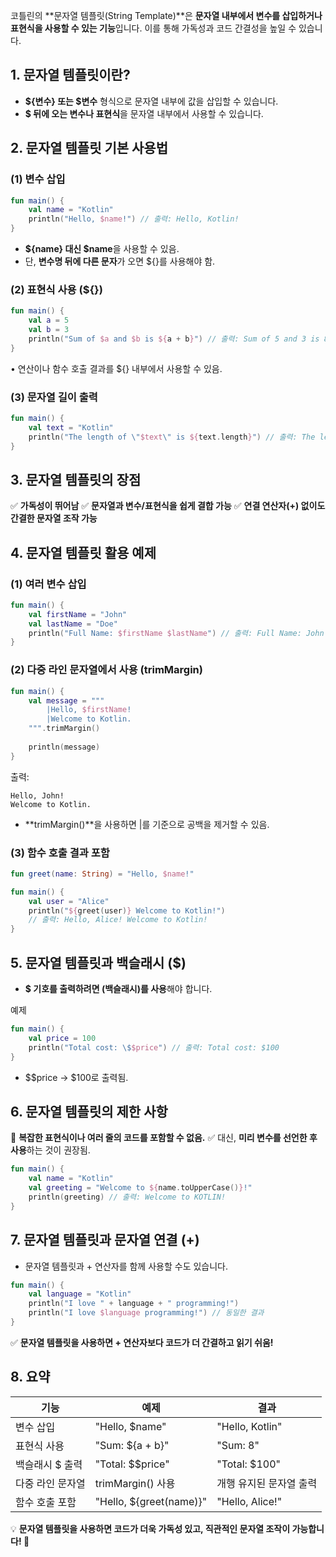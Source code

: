 
코틀린의 **문자열 템플릿(String Template)**은 **문자열 내부에서 변수를 삽입하거나 표현식을 사용할 수 있는 기능**입니다. 이를 통해 가독성과 코드 간결성을 높일 수 있습니다.

## 1. 문자열 템플릿이란?

- **${변수} 또는 $변수** 형식으로 문자열 내부에 값을 삽입할 수 있습니다.
- **$ 뒤에 오는 변수나 표현식**을 문자열 내부에서 사용할 수 있습니다.

## 2. 문자열 템플릿 기본 사용법

### (1) 변수 삽입

```kotlin
fun main() {
    val name = "Kotlin"
    println("Hello, $name!") // 출력: Hello, Kotlin!
}
```

- **${name} 대신 $name**을 사용할 수 있음.
- 단, **변수명 뒤에 다른 문자**가 오면 ${}를 사용해야 함.

### (2) 표현식 사용 (${})

```kotlin
fun main() {
    val a = 5
    val b = 3
    println("Sum of $a and $b is ${a + b}") // 출력: Sum of 5 and 3 is 8
}
```

• 연산이나 함수 호출 결과를 ${} 내부에서 사용할 수 있음.

### (3) 문자열 길이 출력

```kotlin
fun main() {
    val text = "Kotlin"
    println("The length of \"$text\" is ${text.length}") // 출력: The length of "Kotlin" is 6
}
```

## 3. 문자열 템플릿의 장점

✅ **가독성이 뛰어남**
✅ **문자열과 변수/표현식을 쉽게 결합 가능**
✅ **연결 연산자(+) 없이도 간결한 문자열 조작 가능**

## 4. 문자열 템플릿 활용 예제

### (1) 여러 변수 삽입

```kotlin
fun main() {
    val firstName = "John"
    val lastName = "Doe"
    println("Full Name: $firstName $lastName") // 출력: Full Name: John Doe
}
```

### (2) 다중 라인 문자열에서 사용 (trimMargin)

```kotlin
fun main() {
    val message = """
        |Hello, $firstName!
        |Welcome to Kotlin.
    """.trimMargin()
    
    println(message)
}
```

출력:

```plain text
Hello, John!
Welcome to Kotlin.
```

- **trimMargin()**을 사용하면 |를 기준으로 공백을 제거할 수 있음.

### (3) 함수 호출 결과 포함

```kotlin
fun greet(name: String) = "Hello, $name!"

fun main() {
    val user = "Alice"
    println("${greet(user)} Welcome to Kotlin!") 
    // 출력: Hello, Alice! Welcome to Kotlin!
}
```

## 5. 문자열 템플릿과 백슬래시 (\$)

- **$ 기호를 출력하려면 \(백슬래시)를 사용**해야 합니다.

예제

```kotlin
fun main() {
    val price = 100
    println("Total cost: \$$price") // 출력: Total cost: $100
}
```

- \$$price → $100로 출력됨.

## 6. 문자열 템플릿의 제한 사항

🚫 **복잡한 표현식이나 여러 줄의 코드를 포함할 수 없음.**
✅ 대신, **미리 변수를 선언한 후 사용**하는 것이 권장됨.

```kotlin
fun main() {
    val name = "Kotlin"
    val greeting = "Welcome to ${name.toUpperCase()}!"
    println(greeting) // 출력: Welcome to KOTLIN!
}
```

## 7. 문자열 템플릿과 문자열 연결 (+)

- 문자열 템플릿과 + 연산자를 함께 사용할 수도 있습니다.

```kotlin
fun main() {
    val language = "Kotlin"
    println("I love " + language + " programming!") 
    println("I love $language programming!") // 동일한 결과
}
```

✅ **문자열 템플릿을 사용하면 + 연산자보다 코드가 더 간결하고 읽기 쉬움!**

## 8. 요약

| **기능**    | **예제**                  | **결과**          |
| --------- | ----------------------- | --------------- |
| 변수 삽입     | "Hello, $name"          | "Hello, Kotlin" |
| 표현식 사용    | "Sum: ${a + b}"         | "Sum: 8"        |
| 백슬래시 $ 출력 | "Total: \$$price"       | "Total: $100"   |
| 다중 라인 문자열 | trimMargin() 사용         | 개행 유지된 문자열 출력   |
| 함수 호출 포함  | "Hello, ${greet(name)}" | "Hello, Alice!" |

💡 **문자열 템플릿을 사용하면 코드가 더욱 가독성 있고, 직관적인 문자열 조작이 가능합니다! 🚀**
